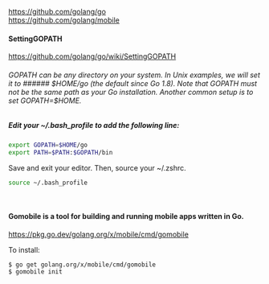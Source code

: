 https://github.com/golang/go
<br>
https://github.com/golang/mobile

#### SettingGOPATH

https://github.com/golang/go/wiki/SettingGOPATH

###### GOPATH can be any directory on your system. In Unix examples, we will set it to ###### \$HOME/go (the default since Go 1.8). Note that GOPATH must not be the same path as your Go installation. Another common setup is to set GOPATH=$HOME.



##### Edit your ~/.bash_profile to add the following line:
```bash
export GOPATH=$HOME/go
export PATH=$PATH:$GOPATH/bin
```


Save and exit your editor. Then, source your ~/.zshrc.

```bash
source ~/.bash_profile
```

<br>

#### Gomobile is a tool for building and running mobile apps written in Go.
https://pkg.go.dev/golang.org/x/mobile/cmd/gomobile

To install:

```bash
$ go get golang.org/x/mobile/cmd/gomobile
$ gomobile init
```

